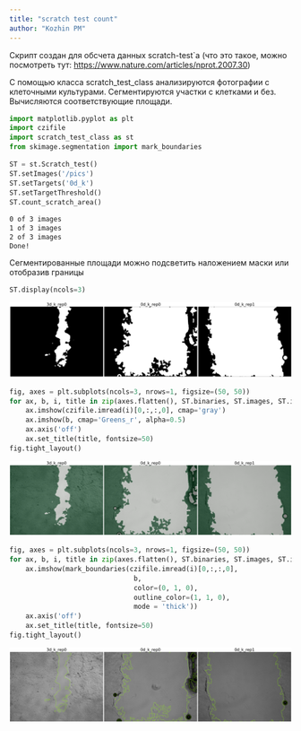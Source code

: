 ```yaml
---
title: "scratch test count"
author: "Kozhin PM"
---
```


Скрипт создан для обсчета данных scratch-test`а (что это такое, можно посмотреть тут: https://www.nature.com/articles/nprot.2007.30)

С помощью класса scratch_test_class анализируются фотографии с клеточными культурами. Сегментируются участки с клетками и без. Вычисляются соответствующие площади.

```python
import matplotlib.pyplot as plt
import czifile
import scratch_test_class as st
from skimage.segmentation import mark_boundaries
```

```python
ST = st.Scratch_test()
ST.setImages('/pics')
ST.setTargets('0d_k')
ST.setTargetThreshold()
ST.count_scratch_area()
```
```
0 of 3 images
1 of 3 images
2 of 3 images
Done!
```

Сегментированные площади можно подсветить наложением маски или отобразив границы

```python
ST.display(ncols=3)
```

<img src="README_figs/Figure 1.png" width="\textwidth" />

```python
fig, axes = plt.subplots(ncols=3, nrows=1, figsize=(50, 50))       
for ax, b, i, title in zip(axes.flatten(), ST.binaries, ST.images, ST.imagenames):
    ax.imshow(czifile.imread(i)[0,:,:,0], cmap='gray')
    ax.imshow(b, cmap='Greens_r', alpha=0.5)
    ax.axis('off')
    ax.set_title(title, fontsize=50)
fig.tight_layout()
```

<img src="README_figs/Figure 2.png" width="\textwidth" />

```python
fig, axes = plt.subplots(ncols=3, nrows=1, figsize=(50, 50))       
for ax, b, i, title in zip(axes.flatten(), ST.binaries, ST.images, ST.imagenames):
    ax.imshow(mark_boundaries(czifile.imread(i)[0,:,:,0], 
                               b, 
                               color=(0, 1, 0), 
                               outline_color=(1, 1, 0),
                               mode = 'thick'))
    ax.axis('off')
    ax.set_title(title, fontsize=50)
fig.tight_layout()
```

<img src="README_figs/Figure 3.png" width="\textwidth" />
